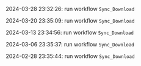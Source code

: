 2024-03-28 23:32:26: run workflow `Sync_Download` 

2024-03-20 23:35:09: run workflow `Sync_Download` 

2024-03-13 23:34:56: run workflow `Sync_Download` 

2024-03-06 23:35:37: run workflow `Sync_Download` 

2024-02-28 23:35:44: run workflow `Sync_Download` 


